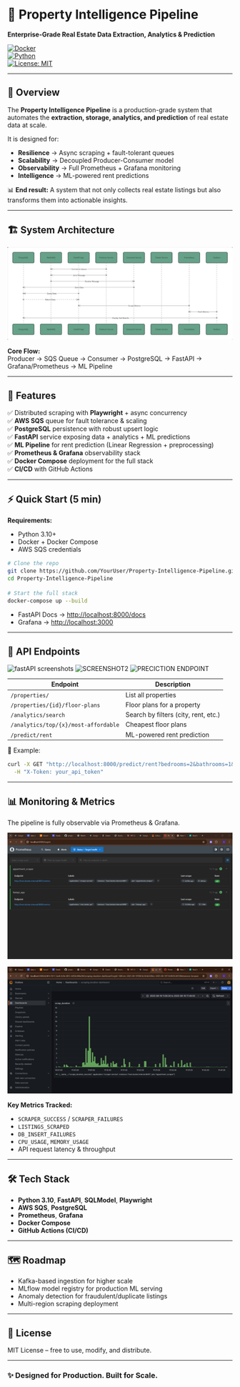 # 🏡 Property Intelligence Pipeline
**Enterprise-Grade Real Estate Data Extraction, Analytics & Prediction**


[![Docker](https://img.shields.io/badge/docker-ready-blue)](https://www.docker.com/)  
[![Python](https://img.shields.io/badge/python-3.10%2B-blue.svg)](https://www.python.org/)  
[![License: MIT](https://img.shields.io/badge/License-MIT-green.svg)](LICENSE)

---

## 🚀 Overview
The **Property Intelligence Pipeline** is a production-grade system that automates the **extraction, storage, analytics, and prediction** of real estate data at scale.  

It is designed for:  
- **Resilience** → Async scraping + fault-tolerant queues  
- **Scalability** → Decoupled Producer-Consumer model  
- **Observability** → Full Prometheus + Grafana monitoring  
- **Intelligence** → ML-powered rent predictions  

📊 **End result:** A system that not only collects real estate listings but also transforms them into actionable insights.  

---

## 🏗️ System Architecture

![System Architecture](https://github.com/Lewingtonnn/Property-Intelligence-Pipeline/blob/master/images/whole_architecture.jpg)

**Core Flow:**  
Producer → SQS Queue → Consumer → PostgreSQL → FastAPI → Grafana/Prometheus → ML Pipeline  

---

## 🔑 Features
✅ Distributed scraping with **Playwright** + async concurrency  
✅ **AWS SQS** queue for fault tolerance & scaling  
✅ **PostgreSQL** persistence with robust upsert logic  
✅ **FastAPI** service exposing data + analytics + ML predictions  
✅ **ML Pipeline** for rent prediction (Linear Regression + preprocessing)  
✅ **Prometheus & Grafana** observability stack  
✅ **Docker Compose** deployment for the full stack  
✅ **CI/CD** with GitHub Actions  

---

## ⚡ Quick Start (5 min)

**Requirements:**  
- Python 3.10+  
- Docker + Docker Compose  
- AWS SQS credentials  

```bash
# Clone the repo
git clone https://github.com/YourUser/Property-Intelligence-Pipeline.git
cd Property-Intelligence-Pipeline

# Start the full stack
docker-compose up --build
````

* FastAPI Docs → [http://localhost:8000/docs](http://localhost:8000/docs)
* Grafana → [http://localhost:3000](http://localhost:3000)

---

## 📡 API Endpoints

![fastAPI screenshots](https://github.com/Lewingtonnn/Property-Intelligence-Pipeline/blob/master/images/Screenshot%20(108).png) 
![SCREENSHOT2](https://github.com/Lewingtonnn/Property-Intelligence-Pipeline/blob/master/images/Screenshot%20(109).png)
![PRECICTION ENDPOINT](https://github.com/Lewingtonnn/Property-Intelligence-Pipeline/blob/master/images/Screenshot%20(116).png)

| Endpoint                             | Description                          |
| ------------------------------------ | ------------------------------------ |
| `/properties/`                       | List all properties                  |
| `/properties/{id}/floor-plans`       | Floor plans for a property           |
| `/analytics/search`                  | Search by filters (city, rent, etc.) |
| `/analytics/top/{x}/most-affordable` | Cheapest floor plans                 |
| `/predict/rent`                      | ML-powered rent prediction           |



📌 Example:

```bash
curl -X GET "http://localhost:8000/predict/rent?bedrooms=2&bathrooms=1&sqft=800&state=CA&year_built=2010" \
  -H "X-Token: your_api_token"
```

---

## 📊 Monitoring & Metrics

The pipeline is fully observable via Prometheus & Grafana.

![Prometheus Dashboard](https://github.com/Lewingtonnn/Property-Intelligence-Pipeline/blob/master/prometheus%20dashboard%20screenshots/Screenshot%20(98).png)

![Grafana Dashboard](https://github.com/Lewingtonnn/Property-Intelligence-Pipeline/blob/master/grafana%20dashboards%20screenshots/Screenshot%20(103).png)

**Key Metrics Tracked:**

* `SCRAPER_SUCCESS` / `SCRAPER_FAILURES`
* `LISTINGS_SCRAPED`
* `DB_INSERT_FAILURES`
* `CPU_USAGE`, `MEMORY_USAGE`
* API request latency & throughput

---

## 🛠️ Tech Stack

* **Python 3.10**, **FastAPI**, **SQLModel**, **Playwright**
* **AWS SQS**, **PostgreSQL**
* **Prometheus**, **Grafana**
* **Docker Compose**
* **GitHub Actions (CI/CD)**

---

## 🗺️ Roadmap

* Kafka-based ingestion for higher scale
* MLflow model registry for production ML serving
* Anomaly detection for fraudulent/duplicate listings
* Multi-region scraping deployment

---

## 📄 License

MIT License – free to use, modify, and distribute.

---

### ✨ Designed for Production. Built for Scale.



